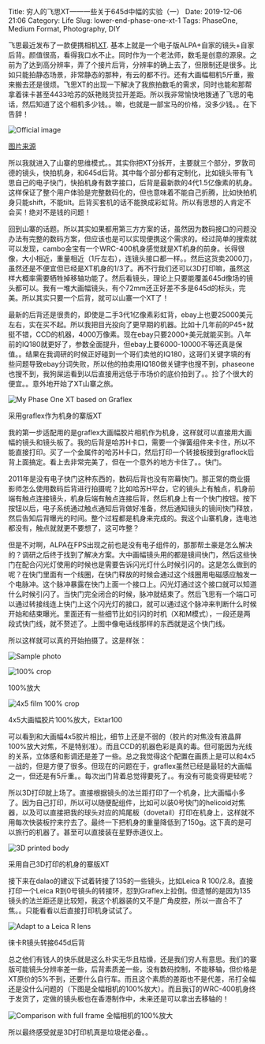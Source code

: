 Title: 穷人的飞思XT——一些关于645d中幅的实验（一）
Date: 2019-12-06 21:06
Category: Life
Slug: lower-end-phase-one-xt-1
Tags: PhaseOne, Medium Format, Photography, DIY

飞思最近发布了一款便携相机[XT](https://phaseonext.com/). 基本上就是一个电子版ALPA+自家的镜头+自家后背。颜值很高，看得我口水不止。同时作为一个老法师，数毛是创意的源泉。之前为了达到高分辨率，弄了个接片后背，分辨率的确上去了，但限制还是很多。比如只能拍静态场景，非常静态的那种，有云的都不行。还有大画幅相机5斤重，搬来搬去还是很烦。飞思XT的出现一下解决了我旅拍数毛的需求，同时也能和那帮拿着徕卡甚至4433哈苏的妖艳贱货拉开差距。所以我非常愉快地拨通了飞思的电话，然后知道了这个相机多少钱。。嘛，也就是一部宝马的价格，没多少钱。。在下告辞！

![Official image](/images/phase-one-xt-official.jpg)

[图片来源](https://phaseonext.com/an-animated-walkthrough-of-the-phase-one-xt/)

所以我就进入了山寨的思维模式。。其实你把XT分拆开，主要就三个部分，罗敦司德的镜头，快拍机身，和645d后背。其中每个部分都有定制化，比如镜头带有飞思自己的电子快门，快拍机身有数字接口，后背是最新款的4代1.5亿像素的机身。这样保证了整个用户体验是完整数码化的，但也意味着不能自己折腾，比如快拍机身只能shift，不能tilt。后背买套机的话不能换成彩虹背。所以有思想的人肯定不会买！绝对不是钱的问题！

回到山寨的话题。所以其实如果都用第三方方案的话，虽然因为数码接口的问题没办法有完整的数码方案，但应该也是可以实现便携这个需求的。经过简单的搜索就可以发现，cambo金宝有一个WRC-400机身感觉就是XT机身的前身。长得很像，大小相近，重量相近（1斤左右），连镜头接口都一样。。然后这货卖2000刀，虽然还是不便宜但已经是XT机身的1/3了。再不行我们还可以3D打印嘛，虽然这样大概率需要牺牲掉移轴功能了。然后看镜头，理论上只要能覆盖645d像场的镜头都可以。我有一堆大画幅镜头，有个72mm还正好差不多是645d的标头，完美。所以其实只要一个后背，就可以山寨一个XT了！

最新的后背还是很贵的，即使是二手3代1亿像素彩虹背，ebay上也要25000美元左右，实在买不起。所以我把目光投向了更早期的机器。比如十几年前的P45+就挺不错，CCD的机器，4000万像素。现在ebay只要2000+美元就能买到。八年前的IQ180就更好了，参数全面提升，但ebay上要6000-10000不等还真是保值。。结果在我调研的时候正好碰到一个哥们卖他的IQ180，这哥们关键字填的有些问题导致ebay分词失败，所以他的拍卖用IQ180做关键字也搜不到，phaseone也搜不到，我狗屎运看到以后直接用远低于市场价的底价拍到了。。捡了个很大的便宜。。意外地开始了XT山寨之旅。

![My Phase One XT based on Graflex](/images/phase-one-xt-mine.jpg)

采用graflex作为机身的寨版XT

我的第一步适配用的是graflex大画幅胶片相机作为机身，这样就可以直接用大画幅的镜头和镜头板了。我的后背是哈苏H卡口，需要一个弹簧组件来卡住，所以不能直接打印。买了一个金属件的哈苏H卡口，然后打印一个转接板接到graflock后背上面搞定。看上去非常完美了，但在一个意外的地方卡住了。。快门。

2011年是没有电子快门这种东西的，数码后背也没有帘幕快门。那正常的商业摄影师怎么使用数码后背进行拍摄呢？比如哈苏H平台，它的镜头上有触点，机身前端有触点连接镜头，机身后端有触点连接后背，然后机身上有一个快门按钮。按下按钮以后，电子系统通过触点通知后背做好准备，然后通知镜头的镜间快门释放，然后告知后背曝光的时间。整个过程都是机身来完成的。我这个山寨机身，连电池都没有，触点就就更不要想了，这可咋整？

但是不对啊，ALPA在FPS出现之前也是没有电子组件的，那那帮土豪是怎么解决的？调研之后终于找到了解决方案。大中画幅镜头用的都是镜间快门，然后这些快门在配合闪光灯使用的时候也是需要告诉闪光灯什么时候引闪的。这是怎么做到的呢？在快门里面有一个线圈，在快门释放的时候会通过这个线圈用电磁感应触发一个电脉冲。这个脉冲暴露在快门上面一个接口上。闪光灯通过这个接口就可以知道什么时候引闪了。当快门完全闭合的时候，脉冲就结束了。然后飞思有一个端口可以通过转接线连上快门上这个闪光灯的接口，就可以通过这个脉冲来判断什么时候开始和结束曝光。里面还有一些细节比如引闪的时机（X和M模式），一段还是两段式快门线，就不赘述了。上图中像电话线那样的东西就是这个快门线。

所以这样就可以真的开始拍摄了。这是样张：

![Sample photo](/images/phase-one-xt-sample.jpg)

![100% crop](/images/phase-one-xt-sample-100.jpg)

100%放大

![4x5 film 100% crop](/images/phase-one-xt-sample-film.jpg)

4x5大画幅胶片100%放大，Ektar100

可以看到和大画幅4x5胶片相比，细节上还是不弱的（胶片的对焦没有液晶屏100%放大对焦，不是特别准）。而且CCD的机器色彩是真的毒。但可能因为光线的关系，立体感和影调还是差了一些。总之我觉得这个配置在画质上是可以和4x5一战的，但是方便了很多。但现在的问题在于，graflex虽然已经是最轻的大画幅之一，但还是有5斤重。。每次出门背着总觉得要死了。。有没有可能变得更轻呢？

所以3D打印就上场了。直接根据镜头的法兰距打印了一个机身，比大画幅小多了。因为自己打印，所以可以随便配组件，比如可以装0号快门的helicoid对焦器，以及可以直接把我的球头对应的鸠尾板（dovetail）打印在机身上，这样就不用每次快装板拧来拧去了。最终一下把机身的重量降低到了150g。这下真的是可以旅行的机器了。甚至可以直接装在星野赤道仪上。

![3D printed body](/images/phase-one-xt-mine-2.jpg)

采用自己3D打印的机身的寨版XT

接下来在dalao的建议下试着转接了135的一些镜头，比如Leica R 100/2.8。直接打印一个Leica R到0号镜头的转接环，怼到Graflex上拉倒。但遗憾的是因为135镜头的法兰距还是比较短，我这个机器装的又不是广角皮腔，所以一直合不了焦。。只能看看以后直接打印机身试试了。

![Adapt to a Leica R lens](/images/phase-one-xt-leica-r.jpg)

徕卡R镜头转接645d后背

总之他们有钱人的快乐就是这么朴实无华且枯燥，还是我们穷人有意思。我们的寨版可能镜头分辨率差一些，后背素质差一些，没有数码控制，不能移轴，但价格是XT原价的5%不到，还要什么自行车。而且这个素质的差距也不是代差，吊打全幅还是没什么问题的（下图是全幅相机的100%放大）。而且我订的WRC-400机身终于发货了，定做的镜头板也在香港制作中，未来还是可以拿出去移轴的！

![Comparison with full frame](/images/phase-one-xt-fullframe.jpg)
全幅相机的100%放大

所以最终感受就是3D打印机真是垃圾佬必备。。